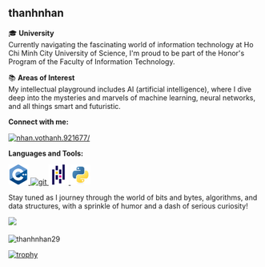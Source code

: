 ## thanhnhan
🎓 **University**  
Currently navigating the fascinating world of information technology at Ho Chi Minh City University of Science, I'm proud to be part of the Honor's Program of the Faculty of Information Technology.

📚 **Areas of Interest**  
My intellectual playground includes AI (artificial intelligence), where I dive deep into the mysteries and marvels of machine learning, neural networks, and all things smart and futuristic.

**Connect with me:**
<p align="left">
<a href="https://fb.com/nhan.vothanh.921677/" target="blank"><img align="center" src="https://raw.githubusercontent.com/rahuldkjain/github-profile-readme-generator/master/src/images/icons/Social/facebook.svg" alt="nhan.vothanh.921677/" height="30" width="40" /></a>
</p>

**Languages and Tools:**
<p align="left"> <a href="https://www.w3schools.com/cpp/" target="_blank" rel="noreferrer"> <img src="https://raw.githubusercontent.com/devicons/devicon/master/icons/cplusplus/cplusplus-original.svg" alt="cplusplus" width="40" height="40"/> </a> <a href="https://git-scm.com/" target="_blank" rel="noreferrer"> <img src="https://www.vectorlogo.zone/logos/git-scm/git-scm-icon.svg" alt="git" width="40" height="40"/> </a> <a href="https://pandas.pydata.org/" target="_blank" rel="noreferrer"> <img src="https://raw.githubusercontent.com/devicons/devicon/2ae2a900d2f041da66e950e4d48052658d850630/icons/pandas/pandas-original.svg" alt="pandas" width="40" height="40"/> </a> <a href="https://www.python.org" target="_blank" rel="noreferrer"> <img src="https://raw.githubusercontent.com/devicons/devicon/master/icons/python/python-original.svg" alt="python" width="40" height="40"/> </a> </p>

Stay tuned as I journey through the world of bits and bytes, algorithms, and data structures, with a sprinkle of humor and a dash of serious curiosity!

![](https://komarev.com/ghpvc/?username=thanhnhan29&label=PROFILE+VIEWS)
<p><img align="center" src="https://github-readme-streak-stats.herokuapp.com/?user=thanhnhan29&" alt="thanhnhan29" /></p>



[![trophy](https://github-profile-trophy.vercel.app/?username=thanhnhan29&theme=onedark)](https://github.com/ryo-ma/github-profile-trophy)
<!---
thanhnhan29/thanhnhan29 is a ✨ special ✨ repository because its `README.md` (this file) appears on your GitHub profile.
You can click the Preview link to take a look at your changes.
--->
